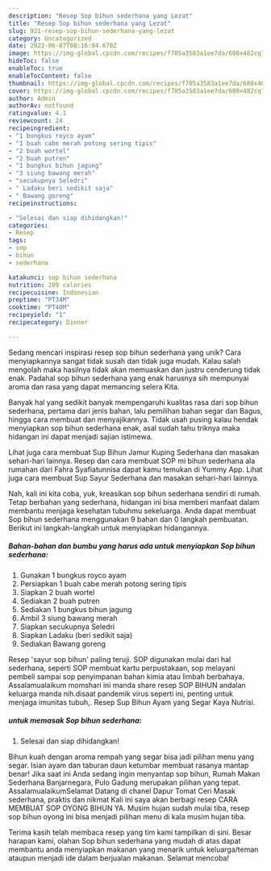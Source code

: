 ```yaml
---
description: "Resep Sop bihun sederhana yang Lezat"
title: "Resep Sop bihun sederhana yang Lezat"
slug: 921-resep-sop-bihun-sederhana-yang-lezat
category: Uncategorized
date: 2022-06-07T08:16:04.670Z
image: https://img-global.cpcdn.com/recipes/f705a3583a1ee7da/680x482cq70/sop-bihun-sederhana-foto-resep-utama.jpg
hideToc: false
enableToc: true
enableTocContent: false
thumbnail: https://img-global.cpcdn.com/recipes/f705a3583a1ee7da/680x482cq70/sop-bihun-sederhana-foto-resep-utama.jpg
cover: https://img-global.cpcdn.com/recipes/f705a3583a1ee7da/680x482cq70/sop-bihun-sederhana-foto-resep-utama.jpg
author: Admin
authorAv: notfound
ratingvalue: 4.1
reviewcount: 24
recipeingredient:
- "1 bungkus royco ayam"
- "1 buah cabe merah potong sering tipis"
- "2 buah wortel"
- "2 buah putren"
- "1 bungkus bihun jagung"
- "3 siung bawang merah"
- "secukupnya Seledri"
- " Ladaku beri sedikit saja"
- " Bawang goreng"
recipeinstructions:

- "Selesai dan siap dihidangkan!"
categories:
- Resep
tags:
- sop
- bihun
- sederhana

katakunci: sop bihun sederhana 
nutrition: 209 calories
recipecuisine: Indonesian
preptime: "PT34M"
cooktime: "PT40M"
recipeyield: "1"
recipecategory: Dinner

---
```





Sedang mencari inspirasi resep sop bihun sederhana yang unik? Cara menyiapkannya sangat tidak susah dan tidak juga mudah. Kalau salah mengolah maka hasilnya tidak akan memuaskan dan justru cenderung tidak enak. Padahal sop bihun sederhana yang enak harusnya sih mempunyai aroma dan rasa yang dapat memancing selera Kita.





Banyak hal yang sedikit banyak mempengaruhi kualitas rasa dari sop bihun sederhana, pertama dari jenis bahan, lalu pemilihan bahan segar dan Bagus, hingga cara membuat dan menyajikannya. Tidak usah pusing kalau hendak menyiapkan sop bihun sederhana enak,      asal sudah tahu triknya maka hidangan ini dapat menjadi sajian istimewa.














Lihat juga cara membuat Sup Bihun Jamur Kuping Sederhana dan masakan sehari-hari lainnya. Resep dan cara membuat SOP mi bihun sederhana ala rumahan dari Fahra Syafiatunnisa dapat kamu temukan di Yummy App. Lihat juga cara membuat Sup Sayur Sederhana dan masakan sehari-hari lainnya.






Nah, kali ini kita coba, yuk, kreasikan sop bihun sederhana sendiri di rumah. Tetap berbahan yang sederhana, hidangan ini bisa memberi manfaat dalam membantu menjaga kesehatan tubuhmu sekeluarga. Anda dapat membuat Sop bihun sederhana menggunakan 9 bahan dan 0 langkah pembuatan. Berikut ini langkah-langkah untuk menyiapkan hidangannya.

<!--inarticleads1-->

##### Bahan-bahan dan bumbu yang harus ada untuk menyiapkan Sop bihun sederhana:

1. Gunakan 1 bungkus royco ayam
1. Persiapkan 1 buah cabe merah potong sering tipis
1. Siapkan 2 buah wortel
1. Sediakan 2 buah putren
1. Sediakan 1 bungkus bihun jagung
1. Ambil 3 siung bawang merah
1. Siapkan secukupnya Seledri
1. Siapkan  Ladaku (beri sedikit saja)
1. Sediakan  Bawang goreng


Resep &#39;sayur sop bihun&#39; paling teruji. SOP digunakan mulai dari hal sederhana, seperti SOP membuat kartu perpustakaan, sop melayani pembeli sampai sop penyimpanan bahan kimia atau limbah berbahaya. Assalamualaikum momshari ini manda share resep SOP BIHUN andalan keluarga manda nih.disaat pandemik virus seperti ini, penting untuk menjaga imunitas tubuh,. Resep Sup Bihun Ayam yang Segar Kaya Nutrisi. 

<!--inarticleads2-->

#####  untuk memasak Sop bihun sederhana:


1. Selesai dan siap dihidangkan!

Bihun kuah dengan aroma rempah yang segar bisa jadi pilihan menu yang segar. Isian ayam dan taburan daun ketumbar membuat rasanya mantap benar! Jika saat ini Anda sedang ingin menyantap sop bihun, Rumah Makan Sederhana Banjarnegara, Pulo Gadung merupakan pilihan yang tepat. AssalamualaikumSelamat Datang di chanel Dapur Tomat Ceri Masak sederhana, praktis dan nikmat Kali ini saya akan berbagi resep CARA MEMBUAT SOP OYONG BIHUN YA. Musim hujan sudah mulai tiba, resep sop bihun oyong ini bisa menjadi pilihan menu di kala musim hujan tiba. 

Terima kasih telah membaca resep yang tim kami tampilkan di sini. Besar harapan kami, olahan Sop bihun sederhana yang mudah di atas dapat membantu anda menyiapkan makanan yang menarik untuk keluarga/teman ataupun menjadi ide dalam berjualan makanan. Selamat mencoba!
